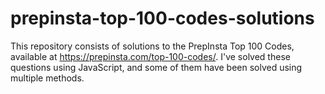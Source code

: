 # prepinsta-top-100-codes-solutions
This repository consists of solutions to the PrepInsta Top 100 Codes, available at https://prepinsta.com/top-100-codes/. I've solved these questions using JavaScript, and some of them have been solved using multiple methods.
